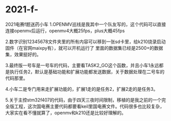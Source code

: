 # 2021-f-
2021电赛f题送药小车
1.OPENMV巡线是我其中一个队友写的，这个代码可以直接连接openmv后运行，openmv4大概25fps，plus大概45fps

2.数字识别12345678文件夹里的所有内容可以移到一张sd卡里，给k210烧录启动固件（在官网maixpy有），就可以开机运行了
  里面的数据集已经是2500+的数据集，效果挺好的。
  
3.最终版一号车是一号车的代码，主要看TASK2_GO这个函数，并且小车1永远都是执行任务2，默认是基础功能和扩展功能都发送数据，关于数据处理在二号车的代码那里。

4.小车二是专门用来走扩展功能的，扩展1走的是任务2，扩展2走的是任务3。

5.关于主控stm32f407的代码，由于四天三夜时间限制，移植的是我之前的一个完全版工程，这次国电赛主要代码都要看keil里国电赛文件。代码很多也比较复杂，大家实在看不懂就算了，openmv和k210还是比较好理解的。
